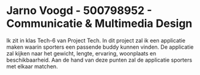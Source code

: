 # Jarno Voogd - 500798952 - Communicatie & Multimedia Design

Ik zit in klas Tech-6 van Project Tech. In dit project zal ik een applicatie maken waarin sporters een passende buddy kunnen vinden. De applicatie zal kijken naar het gewicht, lengte, ervaring, woonplaats en beschikbaarheid. Aan de hand van deze punten zal de applicatie sporters met elkaar matchen.
